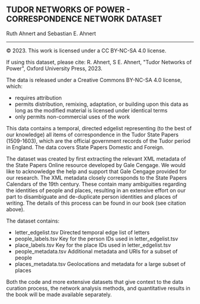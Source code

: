 ## TUDOR NETWORKS OF POWER - CORRESPONDENCE NETWORK DATASET

Ruth Ahnert and Sebastian E. Ahnert

---

© 2023. This work is licensed under a CC BY-NC-SA 4.0 license. 

If using this dataset, please cite:
R. Ahnert, S E. Ahnert, "Tudor Networks of Power", Oxford University Press, 2023.

The data is released under a Creative Commons BY-NC-SA 4.0 license, which:
- requires attribution
- permits distribution, remixing, adaptation, or building upon this data as long as the modified material is licensed under identical terms
- only permits non-commercial uses of the work

This data contains a temporal, directed edgelist representing (to the best of our knowledge) all items of correspondence in the Tudor State Papers (1509-1603), which are the official government records of the Tudor period in England. The data covers State Papers Domestic and Foreign.

The dataset was created by first extracting the relevant XML metadata of the State Papers Online resource developed by Gale Cengage. We would like to acknowledge the help and support that Gale Cengage provided for our research. The XML metadata closely corresponds to the State Papers Calendars of the 19th century. These contain many ambiguities regarding the identities of people and places, resulting in an extensive effort on our part to disambiguate and de-duplicate person identities and places of writing. The details of this process can be found in our book (see citation above).

The dataset contains:

- letter_edgelist.tsv	Directed temporal edge list of letters
- people_labels.tsv	Key for the person IDs used in letter_edgelist.tsv
- place_labels.tsv	Key for the place IDs used in letter_edgelist.tsv
- people_metadata.tsv	Additional metadata and URIs for a subset of people
- places_metadata.tsv	Geolocations and metadata for a large subset of places

Both the code and more extensive datasets that give context to the data curation process, the network analysis methods, and quantitative results in the book will be made available separately.
